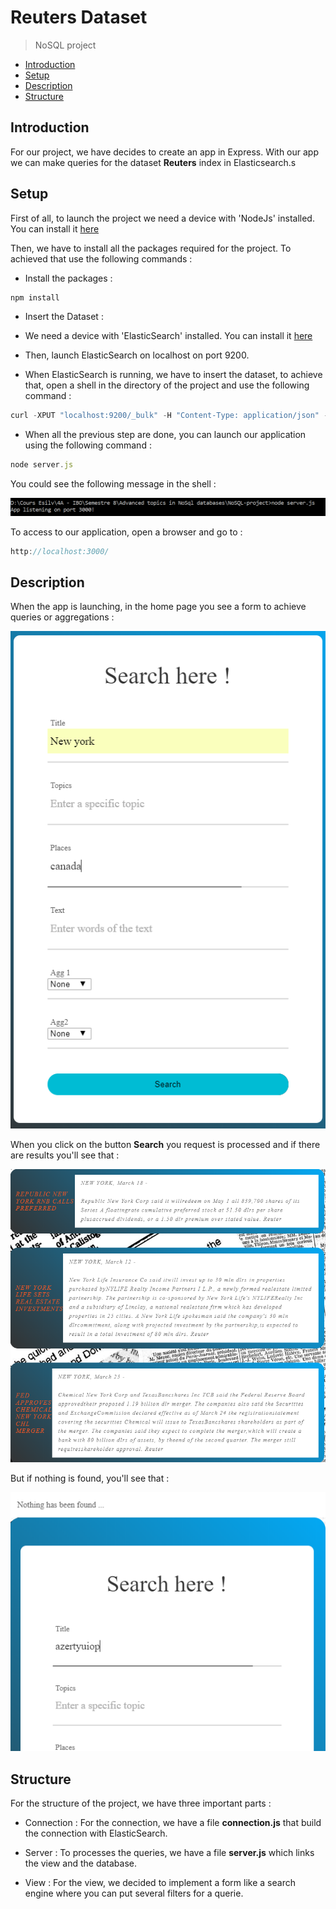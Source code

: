 # Reuters Dataset

>NoSQL project

- [Introduction](#introduction)
- [Setup](#setup)
- [Description](#description)
- [Structure](#structure)

## Introduction

For our project, we have decides to create an app in Express. With our app we can make queries for the dataset **Reuters** index in Elasticsearch.s

## Setup

First of all, to launch the project we need a device with 'NodeJs' installed. You can install it [here](https://nodejs.org/en/)

Then, we have to install all the packages required for the project. To achieved that use the following commands :

* Install the packages :

```js
npm install
```

* Insert the Dataset :

- We need a device with 'ElasticSearch' installed. You can install it [here](https://www.elastic.co/fr/downloads/elasticsearch)

- Then, launch ElasticSearch on localhost on port 9200.

- When ElasticSearch is running, we have to insert the dataset, to achieve that, open a shell in the directory of the project and use the following command :

```js
curl -XPUT "localhost:9200/_bulk" -H "Content-Type: application/json" --data-binary @reuters.json
```

- When all the previous step are done, you can launch our application using the following command :

```js
node server.js
```

You could see the following message in the shell :

![alt text](/img/app.png "Screen1")

To access to our application, open a browser and go to :

```js
http://localhost:3000/
```
## Description

When the app is launching, in the home page you see a form to achieve queries or aggregations :

![alt text](/img/double_filter.png "Screen2")

When you click on the button **Search** you request is processed and if there are results you'll see that  :

![alt text](/img/overview_result.png "Screen3")

But if nothing is found, you'll see that :

![alt text](/img/error.png "Screen4")

## Structure

For the structure of the project, we have three important parts :

- Connection : For the connection, we have a file **connection.js** that build the connection with ElasticSearch.

- Server : To processes the queries, we have a file **server.js** which links the view and the database.

- View : For the view, we decided to implement a form like a search engine where you can put several filters for a querie.

